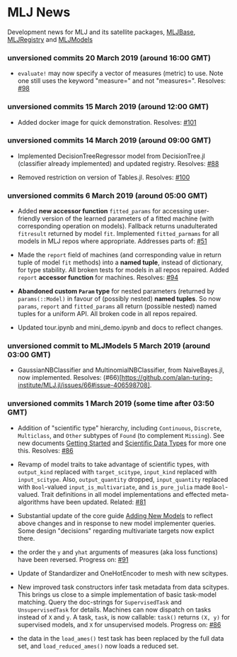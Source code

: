 # MLJ News 

Development news for MLJ and its satellite packages, 
[MLJBase](https://github.com/alan-turing-institute/MLJBase.jl),
[MLJRegistry](https://github.com/alan-turing-institute/MLJRegistry.jl)
and [MLJModels](https://github.com/alan-turing-institute/MLJModels.jl)


### unversioned commits 20 March 2019 (around 16:00 GMT)

- `evaluate!` may now specify a vector of measures (metric) to
  use. Note one still uses the keyword "measure=" and not "measures=". Resolves:
  [#98](https://github.com/alan-turing-institute/MLJ.jl/issues/98)


### unversioned commits 15 March 2019 (around 12:00 GMT)

- Added docker image for quick demonstration. Resolves:
  [#101](https://github.com/alan-turing-institute/MLJ.jl/issues/101)


### unversioned commits 14 March 2019 (around 09:00 GMT)

- Implemented DecisionTreeRegressor model from DecisionTree.jl
  (classifier already implemented) and updated registry. Resolves:
  [#88](https://github.com/alan-turing-institute/MLJ.jl/issues/88)
  
- Removed restriction on version of Tables.jl. Resolves:
  [#100](https://github.com/alan-turing-institute/MLJ.jl/issues/100)


### unversioned commits 6 March 2019 (around 05:00 GMT)

- Added **new accessor function** `fitted_params` for accessing
  user-friendly version of the learned parameters of a fitted machine
  (with corresponding operation on models). Fallback returns
  unadulterated `fitresult` returned by model `fit`. Implemented
  `fitted_parmams` for all models in MLJ repos where
  appropriate. Addresses parts of:
  [#51](https://github.com/alan-turing-institute/MLJ.jl/issues/51#issuecomment-469850582)

- Made the `report` field of machines (and corresponding value in
  return tuple of model `fit` methods) into a **named tuple**, instead
  of dictionary, for type stability. All broken tests for models in
  all repos repaired. Added `report` **accessor function** for
  machines.  Resolves:
  [#94](https://github.com/alan-turing-institute/MLJ.jl/issues/94)
  
- **Abandoned custom `Param` type** for nested parameters (returned by
  `params(::Model)` in favour of (possibly nested) **named
  tuples**. So now `params`, `report` and `fitted_params` all return
  (possible nested) named tuples for a uniform API. All broken code in
  all repos repaired.
  
- Updated tour.ipynb and mini_demo.ipynb and docs to reflect changes.


### unversioned commit to MLJModels 5 March 2019 (around 03:00 GMT)

-  GaussianNBClassifier and MultinomialNBClassifier, from
   NaiveBayes.jl, now implemented. Resolves:
   (#66)[https://github.com/alan-turing-institute/MLJ.jl/issues/66#issue-406598708].
   

### unversioned commits 1 March 2019 (some time after 03:50 GMT)

- Addition of "scientific type" hierarchy, including `Continuous`,
  `Discrete`, `Multiclass`, and `Other` subtypes of `Found` (to
  complement `Missing`). See
  new documents [Getting Started](doc/getting_started.md) and
  [Scientific Data Types](doc/scientific_data_types.md) for more one
  this.  Resolves: [#86](https://github.com/alan-turing-institute/MLJ.jl/issues/86)

- Revamp of model traits to take advantage of scientific types, with
  `output_kind` replaced with `target_scitype`, `input_kind` replaced
  with `input_scitype`. Also, `output_quantity` dropped,
  `input_quantity` replaced with `Bool`-valued
  `input_is_multivariate`, and `is_pure_julia` made `Bool`-valued.
  Trait definitions in all model implementations and effected
  meta-algorithms have been updated. Related:
  [#81](https://github.com/alan-turing-institute/MLJ.jl/issues/81)
  
- Substantial update of the core guide [Adding New
  Models](doc/adding_new_models.md) to reflect above changes and in
  response to new model implementer queries. Some design "decisions"
  regarding multivariate targets now explict there.

- the order the `y` and `yhat` arguments of measures (aka loss
  functions) have been reversed. Progress on:
  [#91](https://github.com/alan-turing-institute/MLJ.jl/issues/91)
  
- Update of Standardizer and OneHotEncoder to mesh with new scitypes.

- New improved task constructors infer task metadata from data
  scitypes. This brings us close to a simple implementation of basic
  task-model matching. Query the doc-strings for `SupervisedTask` and
  `UnsupervisedTask` for details.  Machines can now dispatch on tasks
  instead of `X` and `y`. A task, `task`, is now callable: `task()`
  returns `(X, y)` for supervised models, and `X` for unsupervised
  models.  Progress on:  [\#86](https://github.com/alan-turing-institute/MLJ.jl/issues/68)

- the data in the `load_ames()` test task has been replaced by the
  full data set, and `load_reduced_ames()` now loads a reduced set.



